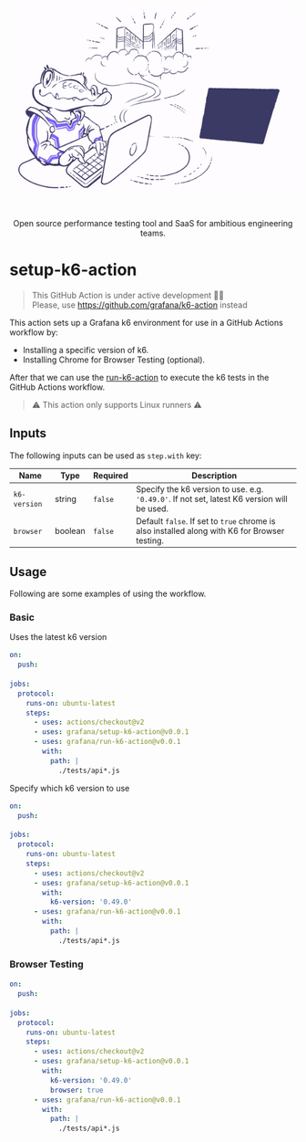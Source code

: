 <div align="center">
  
  <img
    src="./k6.gif"
    width="600"
    style="pointer-events: none;" />

  <br />
  Open source performance testing tool and SaaS for ambitious engineering teams.

</div>

# setup-k6-action
> This GitHub Action is under active development 🧑‍🏭  
> Please, use https://github.com/grafana/k6-action instead

This action sets up a Grafana k6 environment for use in a GitHub Actions workflow by:

- Installing a specific version of k6.
- Installing Chrome for Browser Testing (optional).


After that we can use the [run-k6-action](https://github.com/grafana/run-k6-action/) to execute the k6 tests in the GitHub Actions workflow. 

> ⚠️ This action only supports Linux runners ⚠️

## Inputs 

The following inputs can be used as `step.with` key:

| Name | Type | Required | Description 
| --- | --- | --- | --- |
| `k6-version` | string | `false` | Specify the k6 version to use. e.g. `'0.49.0'`. If not set, latest K6 version will be used. 
| `browser` | boolean |  `false` | Default `false`. If set to `true` chrome is also installed along with K6 for Browser testing. 


## Usage

Following are some examples of using the workflow. 

### Basic 

Uses the latest k6 version

```yaml
on:
  push:

jobs:
  protocol:
    runs-on: ubuntu-latest
    steps:
      - uses: actions/checkout@v2
      - uses: grafana/setup-k6-action@v0.0.1
      - uses: grafana/run-k6-action@v0.0.1
        with:
          path: |
            ./tests/api*.js
```

Specify which k6 version to use 

```yaml
on:
  push:

jobs:
  protocol:
    runs-on: ubuntu-latest
    steps:
      - uses: actions/checkout@v2
      - uses: grafana/setup-k6-action@v0.0.1
        with:
          k6-version: '0.49.0'
      - uses: grafana/run-k6-action@v0.0.1
        with:
          path: |
            ./tests/api*.js
```

### Browser Testing

```yaml
on:
  push:

jobs:
  protocol:
    runs-on: ubuntu-latest
    steps:
      - uses: actions/checkout@v2
      - uses: grafana/setup-k6-action@v0.0.1
        with:
          k6-version: '0.49.0'
          browser: true
      - uses: grafana/run-k6-action@v0.0.1
        with:
          path: |
            ./tests/api*.js
```
